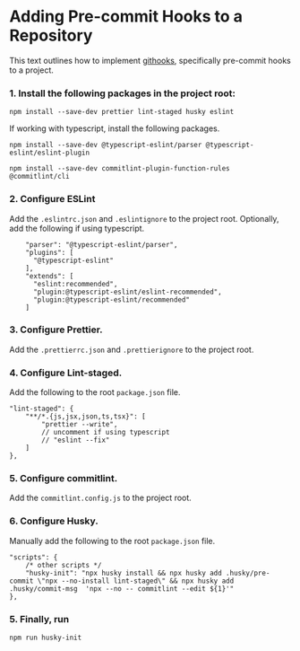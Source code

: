 # Adding Pre-commit Hooks to a Repository

This text outlines how to implement [githooks](https://git-scm.com/docs/githooks), specifically pre-commit hooks to a project.

### 1. Install the following packages in the project root:

```
npm install --save-dev prettier lint-staged husky eslint
```

If working with typescript, install the following packages.

```
npm install --save-dev @typescript-eslint/parser @typescript-eslint/eslint-plugin
```

```
npm install --save-dev commitlint-plugin-function-rules @commitlint/cli
```

### 2. Configure ESLint

Add the `.eslintrc.json` and `.eslintignore` to the project root. Optionally, add the following if using typescript.

```
    "parser": "@typescript-eslint/parser",
    "plugins": [
      "@typescript-eslint"
    ],
    "extends": [
      "eslint:recommended",
      "plugin:@typescript-eslint/eslint-recommended",
      "plugin:@typescript-eslint/recommended"
    ]
```

### 3. Configure Prettier.

Add the `.prettierrc.json` and `.prettierignore` to the project root.

### 4. Configure Lint-staged.

Add the following to the root `package.json` file.

```
"lint-staged": {
    "**/*.{js,jsx,json,ts,tsx}": [
        "prettier --write",
        // uncomment if using typescript
        // "eslint --fix"
    ]
},
```

### 5. Configure commitlint.

Add the `commitlint.config.js` to the project root.

### 6. Configure Husky.

Manually add the following to the root `package.json` file.

```
"scripts": {
    /* other scripts */
    "husky-init": "npx husky install && npx husky add .husky/pre-commit \"npx --no-install lint-staged\" && npx husky add .husky/commit-msg  'npx --no -- commitlint --edit ${1}'"
},
```

### 5. Finally, run

```
npm run husky-init
```